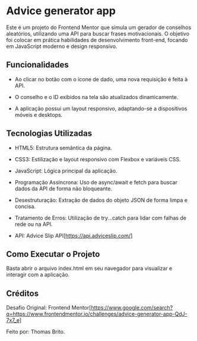 # Advice generator app

Este é um projeto do Frontend Mentor que simula um gerador de conselhos aleatórios, utilizando uma API para buscar frases motivacionais. O objetivo foi colocar em prática habilidades de desenvolvimento front-end, focando em JavaScript moderno e design responsivo.

## Funcionalidades

* Ao clicar no botão com o ícone de dado, uma nova requisição é feita à API.

* O conselho e o ID exibidos na tela são atualizados dinamicamente.

* A aplicação possui um layout responsivo, adaptando-se a dispositivos móveis e desktops.

## Tecnologias Utilizadas

* HTML5: Estrutura semântica da página.

* CSS3: Estilização e layout responsivo com Flexbox e variáveis CSS.

* JavaScript: Lógica principal da aplicação.

* Programação Assíncrona: Uso de async/await e fetch para buscar dados da API de forma não bloqueante.

* Desestruturação: Extração de dados do objeto JSON de forma limpa e concisa.

* Tratamento de Erros: Utilização de try...catch para lidar com falhas de rede ou na API.

* API: Advice Slip API[https://api.adviceslip.com/]

## Como Executar o Projeto

Basta abrir o arquivo index.html em seu navegador para visualizar e interagir com a aplicação.

## Créditos

Desafio Original: Frontend Mentor[https://www.google.com/search?q=https://www.frontendmentor.io/challenges/advice-generator-app-QdJ-7x7_e]

Feito por: Thomas Brito.